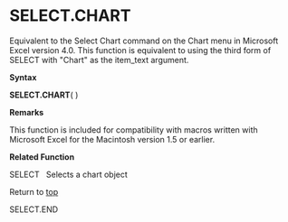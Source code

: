SELECT.CHART
============

Equivalent to the Select Chart command on the Chart menu in Microsoft
Excel version 4.0. This function is equivalent to using the third form
of SELECT with \"Chart\" as the item\_text argument.

**Syntax**

**SELECT.CHART**( )

**Remarks**

This function is included for compatibility with macros written with
Microsoft Excel for the Macintosh version 1.5 or earlier.

**Related Function**

SELECT   Selects a chart object

Return to [top](#Q)

SELECT.END
